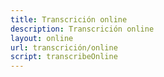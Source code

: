 ```yaml
---
title: Transcrición online
description: Transcrición online
layout: online
url: transcrición/online
script: transcribeOnline
---
```

